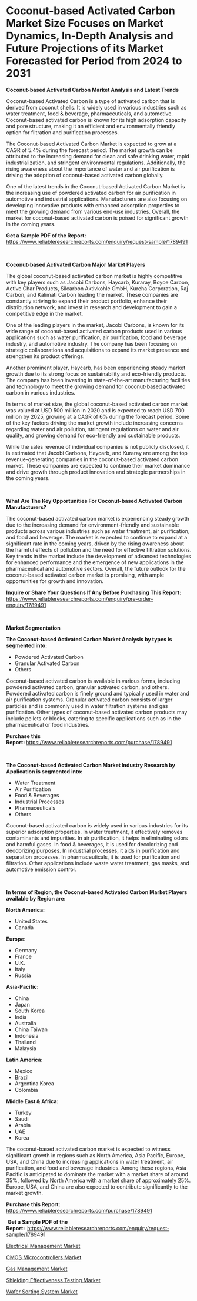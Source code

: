 <p><h1>Coconut-based Activated Carbon Market Size Focuses on Market Dynamics, In-Depth Analysis and Future Projections of its Market Forecasted for Period from 2024 to 2031</h1></p><p><strong>Coconut-based Activated Carbon Market Analysis and Latest Trends</strong></p>
<p><p>Coconut-based Activated Carbon is a type of activated carbon that is derived from coconut shells. It is widely used in various industries such as water treatment, food & beverage, pharmaceuticals, and automotive. Coconut-based activated carbon is known for its high adsorption capacity and pore structure, making it an efficient and environmentally friendly option for filtration and purification processes.</p><p>The Coconut-based Activated Carbon Market is expected to grow at a CAGR of 5.4% during the forecast period. The market growth can be attributed to the increasing demand for clean and safe drinking water, rapid industrialization, and stringent environmental regulations. Additionally, the rising awareness about the importance of water and air purification is driving the adoption of coconut-based activated carbon globally.</p><p>One of the latest trends in the Coconut-based Activated Carbon Market is the increasing use of powdered activated carbon for air purification in automotive and industrial applications. Manufacturers are also focusing on developing innovative products with enhanced adsorption properties to meet the growing demand from various end-use industries. Overall, the market for coconut-based activated carbon is poised for significant growth in the coming years.</p></p>
<p><strong>Get a Sample PDF of the Report:&nbsp;</strong> <a href="https://www.reliableresearchreports.com/enquiry/request-sample/1789491">https://www.reliableresearchreports.com/enquiry/request-sample/1789491</a></p>
<p>&nbsp;</p>
<p><strong>Coconut-based Activated Carbon Major Market Players</strong></p>
<p><p>The global coconut-based activated carbon market is highly competitive with key players such as Jacobi Carbons, Haycarb, Kuraray, Boyce Carbon, Active Char Products, Silcarbon Aktivkohle GmbH, Kureha Corporation, Raj Carbon, and Kalimati Carbon leading the market. These companies are constantly striving to expand their product portfolio, enhance their distribution network, and invest in research and development to gain a competitive edge in the market.</p><p>One of the leading players in the market, Jacobi Carbons, is known for its wide range of coconut-based activated carbon products used in various applications such as water purification, air purification, food and beverage industry, and automotive industry. The company has been focusing on strategic collaborations and acquisitions to expand its market presence and strengthen its product offerings.</p><p>Another prominent player, Haycarb, has been experiencing steady market growth due to its strong focus on sustainability and eco-friendly products. The company has been investing in state-of-the-art manufacturing facilities and technology to meet the growing demand for coconut-based activated carbon in various industries.</p><p>In terms of market size, the global coconut-based activated carbon market was valued at USD 500 million in 2020 and is expected to reach USD 700 million by 2025, growing at a CAGR of 6% during the forecast period. Some of the key factors driving the market growth include increasing concerns regarding water and air pollution, stringent regulations on water and air quality, and growing demand for eco-friendly and sustainable products.</p><p>While the sales revenue of individual companies is not publicly disclosed, it is estimated that Jacobi Carbons, Haycarb, and Kuraray are among the top revenue-generating companies in the coconut-based activated carbon market. These companies are expected to continue their market dominance and drive growth through product innovation and strategic partnerships in the coming years.</p></p>
<p>&nbsp;</p>
<p><strong>What Are The Key Opportunities For Coconut-based Activated Carbon Manufacturers?</strong></p>
<p><p>The coconut-based activated carbon market is experiencing steady growth due to the increasing demand for environment-friendly and sustainable products across various industries such as water treatment, air purification, and food and beverage. The market is expected to continue to expand at a significant rate in the coming years, driven by the rising awareness about the harmful effects of pollution and the need for effective filtration solutions. Key trends in the market include the development of advanced technologies for enhanced performance and the emergence of new applications in the pharmaceutical and automotive sectors. Overall, the future outlook for the coconut-based activated carbon market is promising, with ample opportunities for growth and innovation.</p></p>
<p><strong>Inquire or Share Your Questions If Any Before Purchasing This Report:</strong> <a href="https://www.reliableresearchreports.com/enquiry/pre-order-enquiry/1789491">https://www.reliableresearchreports.com/enquiry/pre-order-enquiry/1789491</a></p>
<p>&nbsp;</p>
<p><strong>Market Segmentation</strong></p>
<p><strong>The Coconut-based Activated Carbon Market Analysis by types is segmented into:</strong></p>
<p><ul><li>Powdered Activated Carbon</li><li>Granular Activated Carbon</li><li>Others</li></ul></p>
<p><p>Coconut-based activated carbon is available in various forms, including powdered activated carbon, granular activated carbon, and others. Powdered activated carbon is finely ground and typically used in water and air purification systems. Granular activated carbon consists of larger particles and is commonly used in water filtration systems and gas purification. Other types of coconut-based activated carbon products may include pellets or blocks, catering to specific applications such as in the pharmaceutical or food industries.</p></p>
<p><strong>Purchase this Report:&nbsp;</strong><a href="https://www.reliableresearchreports.com/purchase/1789491">https://www.reliableresearchreports.com/purchase/1789491</a></p>
<p>&nbsp;</p>
<p><strong>The Coconut-based Activated Carbon Market Industry Research by Application is segmented into:</strong></p>
<p><ul><li>Water Treatment</li><li>Air Purification</li><li>Food & Beverages</li><li>Industrial Processes</li><li>Pharmaceuticals</li><li>Others</li></ul></p>
<p><p>Coconut-based activated carbon is widely used in various industries for its superior adsorption properties. In water treatment, it effectively removes contaminants and impurities. In air purification, it helps in eliminating odors and harmful gases. In food & beverages, it is used for decolorizing and deodorizing purposes. In industrial processes, it aids in purification and separation processes. In pharmaceuticals, it is used for purification and filtration. Other applications include waste water treatment, gas masks, and automotive emission control.</p></p>
<p>&nbsp;</p>
<p><strong>In terms of Region, the Coconut-based Activated Carbon Market Players available by Region are:</strong></p>
<p>
    <p> <strong> North America: </strong>
        <ul>
            <li>United States</li>
            <li>Canada</li>
        </ul>
        </p> 
    <p> <strong> Europe: </strong>
        <ul>
            <li>Germany</li>
            <li>France</li>
            <li>U.K.</li>
            <li>Italy</li>
            <li>Russia</li>
        </ul>
        </p> 
    <p> <strong> Asia-Pacific: </strong>
        <ul>
            <li>China</li>
            <li>Japan</li>
            <li>South Korea</li>
            <li>India</li>
            <li>Australia</li>
            <li>China Taiwan</li>
            <li>Indonesia</li>
            <li>Thailand</li>
            <li>Malaysia</li>
        </ul>
        </p> 
    <p> <strong> Latin America: </strong>
        <ul>
            <li>Mexico</li>
            <li>Brazil</li>
            <li>Argentina Korea</li>
            <li>Colombia</li>
        </ul>
        </p> 
    <p> <strong> Middle East & Africa: </strong>
        <ul>
            <li>Turkey</li>
            <li>Saudi</li>
            <li>Arabia</li>
            <li>UAE</li>
            <li>Korea</li>
        </ul>
    </p>
    </p>
<p><p>The coconut-based activated carbon market is expected to witness significant growth in regions such as North America, Asia Pacific, Europe, USA, and China due to increasing applications in water treatment, air purification, and food and beverage industries. Among these regions, Asia Pacific is anticipated to dominate the market with a market share of around 35%, followed by North America with a market share of approximately 25%. Europe, USA, and China are also expected to contribute significantly to the market growth.</p></p>
<p><strong>Purchase this Report: </strong><a href="https://www.reliableresearchreports.com/purchase/1789491">https://www.reliableresearchreports.com/purchase/1789491</a></p>
<p>&nbsp;<strong>Get a Sample PDF of the Report:&nbsp;&nbsp;</strong><a href="https://www.reliableresearchreports.com/enquiry/request-sample/1789491">https://www.reliableresearchreports.com/enquiry/request-sample/1789491</a></p>
<p><strong></strong></p>
<p><p><a href="https://medium.com/@nayelibosco/analyzing-electrical-management-market-global-industry-perspective-and-forecast-2024-to-2031-b08168ee5d66">Electrical Management Market</a></p><p><a href="https://github.com/luckyshygirl/Market-Research-Report-List-3/blob/main/cmos-microcontrollers-market.md">CMOS Microcontrollers Market</a></p><p><a href="https://medium.com/@nayelibosco/gas-management-market-size-cagr-trends-2024-2030-5b7b86d78de8">Gas Management Market</a></p><p><a href="https://medium.com/@nayelibosco/shielding-effectiveness-testing-market-size-cagr-trends-2024-2030-321ffe2f9147">Shielding Effectiveness Testing Market</a></p><p><a href="https://github.com/vimar16th/Market-Research-Report-List-3/blob/main/wafer-sorting-system-market.md">Wafer Sorting System Market</a></p></p>